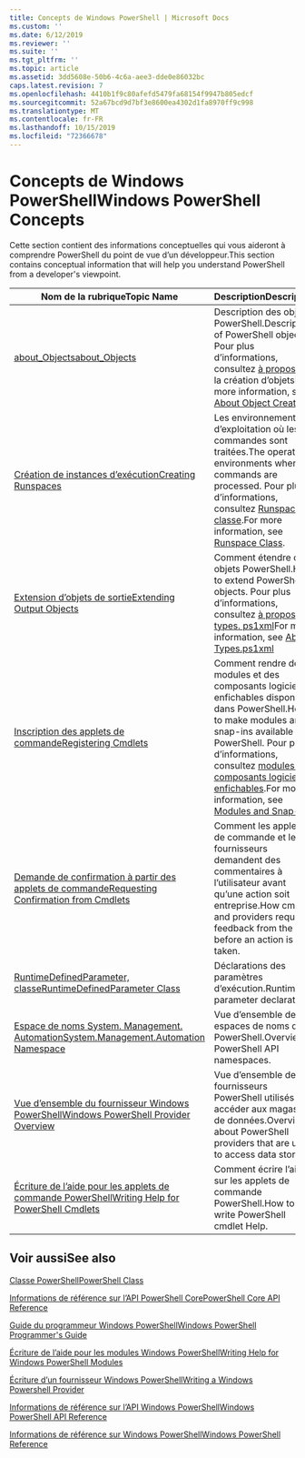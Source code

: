 ```yaml
---
title: Concepts de Windows PowerShell | Microsoft Docs
ms.custom: ''
ms.date: 6/12/2019
ms.reviewer: ''
ms.suite: ''
ms.tgt_pltfrm: ''
ms.topic: article
ms.assetid: 3dd5608e-50b6-4c6a-aee3-dde0e86032bc
caps.latest.revision: 7
ms.openlocfilehash: 4410b1f9c80afefd5479fa68154f9947b805edcf
ms.sourcegitcommit: 52a67bcd9d7bf3e8600ea4302d1fa8970ff9c998
ms.translationtype: MT
ms.contentlocale: fr-FR
ms.lasthandoff: 10/15/2019
ms.locfileid: "72366678"
---
```

# <a name="windows-powershell-concepts"></a><span data-ttu-id="24d23-102">Concepts de Windows PowerShell</span><span class="sxs-lookup"><span data-stu-id="24d23-102">Windows PowerShell Concepts</span></span>

<span data-ttu-id="24d23-103">Cette section contient des informations conceptuelles qui vous aideront à comprendre PowerShell du point de vue d’un développeur.</span><span class="sxs-lookup"><span data-stu-id="24d23-103">This section contains conceptual information that will help you understand PowerShell from a developer's viewpoint.</span></span>

|<span data-ttu-id="24d23-104">Nom de la rubrique</span><span class="sxs-lookup"><span data-stu-id="24d23-104">Topic Name</span></span>|<span data-ttu-id="24d23-105">Description</span><span class="sxs-lookup"><span data-stu-id="24d23-105">Description</span></span>|
|----------------|-----------------|
|[<span data-ttu-id="24d23-106">about_Objects</span><span class="sxs-lookup"><span data-stu-id="24d23-106">about_Objects</span></span>](/powershell/module/microsoft.powershell.core/about/about_objects)|<span data-ttu-id="24d23-107">Description des objets PowerShell.</span><span class="sxs-lookup"><span data-stu-id="24d23-107">Description of PowerShell objects.</span></span> <span data-ttu-id="24d23-108">Pour plus d’informations, consultez [à propos](/powershell/module/microsoft.powershell.core/about/about_object_creation) de la création d’objets</span><span class="sxs-lookup"><span data-stu-id="24d23-108">For more information, see [About Object Creation](/powershell/module/microsoft.powershell.core/about/about_object_creation)</span></span>|
|[<span data-ttu-id="24d23-109">Création de instances d’exécution</span><span class="sxs-lookup"><span data-stu-id="24d23-109">Creating Runspaces</span></span>](../hosting/creating-runspaces.md)|<span data-ttu-id="24d23-110">Les environnements d’exploitation où les commandes sont traitées.</span><span class="sxs-lookup"><span data-stu-id="24d23-110">The operating environments where commands are processed.</span></span> <span data-ttu-id="24d23-111">Pour plus d’informations, consultez [Runspace, classe](/dotnet/api/system.management.automation.runspaces.runspace).</span><span class="sxs-lookup"><span data-stu-id="24d23-111">For more information, see [Runspace Class](/dotnet/api/system.management.automation.runspaces.runspace).</span></span>|
|[<span data-ttu-id="24d23-112">Extension d’objets de sortie</span><span class="sxs-lookup"><span data-stu-id="24d23-112">Extending Output Objects</span></span>](../cmdlet/extending-output-objects.md)|<span data-ttu-id="24d23-113">Comment étendre des objets PowerShell.</span><span class="sxs-lookup"><span data-stu-id="24d23-113">How to extend PowerShell objects.</span></span> <span data-ttu-id="24d23-114">Pour plus d’informations, consultez [à propos des types. ps1xml](/powershell/module/microsoft.powershell.core/about/about_types.ps1xml)</span><span class="sxs-lookup"><span data-stu-id="24d23-114">For more information, see [About Types.ps1xml](/powershell/module/microsoft.powershell.core/about/about_types.ps1xml)</span></span>|
|[<span data-ttu-id="24d23-115">Inscription des applets de commande</span><span class="sxs-lookup"><span data-stu-id="24d23-115">Registering Cmdlets</span></span>](../cmdlet/registering-cmdlets.md)|<span data-ttu-id="24d23-116">Comment rendre des modules et des composants logiciels enfichables disponibles dans PowerShell.</span><span class="sxs-lookup"><span data-stu-id="24d23-116">How to make modules and snap-ins available in PowerShell.</span></span> <span data-ttu-id="24d23-117">Pour plus d’informations, consultez [modules et composants logiciels enfichables](../cmdlet/modules-and-snap-ins.md).</span><span class="sxs-lookup"><span data-stu-id="24d23-117">For more information, see [Modules and Snap-ins](../cmdlet/modules-and-snap-ins.md).</span></span>|
|[<span data-ttu-id="24d23-118">Demande de confirmation à partir des applets de commande</span><span class="sxs-lookup"><span data-stu-id="24d23-118">Requesting Confirmation from Cmdlets</span></span>](../cmdlet/requesting-confirmation-from-cmdlets.md)|<span data-ttu-id="24d23-119">Comment les applets de commande et les fournisseurs demandent des commentaires à l’utilisateur avant qu’une action soit entreprise.</span><span class="sxs-lookup"><span data-stu-id="24d23-119">How cmdlets and providers request feedback from the user before an action is taken.</span></span>|
|[<span data-ttu-id="24d23-120">RuntimeDefinedParameter, classe</span><span class="sxs-lookup"><span data-stu-id="24d23-120">RuntimeDefinedParameter Class</span></span>](/dotnet/api/system.management.automation.runtimedefinedparameter)|<span data-ttu-id="24d23-121">Déclarations des paramètres d’exécution.</span><span class="sxs-lookup"><span data-stu-id="24d23-121">Runtime parameter declarations.</span></span>|
|[<span data-ttu-id="24d23-122">Espace de noms System. Management. Automation</span><span class="sxs-lookup"><span data-stu-id="24d23-122">System.Management.Automation Namespace</span></span>](/dotnet/api/System.Management.Automation)|<span data-ttu-id="24d23-123">Vue d’ensemble des espaces de noms d’API PowerShell.</span><span class="sxs-lookup"><span data-stu-id="24d23-123">Overview of PowerShell API namespaces.</span></span>|
|[<span data-ttu-id="24d23-124">Vue d’ensemble du fournisseur Windows PowerShell</span><span class="sxs-lookup"><span data-stu-id="24d23-124">Windows PowerShell Provider Overview</span></span>](../provider/windows-powershell-provider-overview.md)|<span data-ttu-id="24d23-125">Vue d’ensemble des fournisseurs PowerShell utilisés pour accéder aux magasins de données.</span><span class="sxs-lookup"><span data-stu-id="24d23-125">Overview about PowerShell providers that are used to access data stores.</span></span>|
|[<span data-ttu-id="24d23-126">Écriture de l’aide pour les applets de commande PowerShell</span><span class="sxs-lookup"><span data-stu-id="24d23-126">Writing Help for PowerShell Cmdlets</span></span>](../help/writing-help-for-windows-powershell-cmdlets.md)|<span data-ttu-id="24d23-127">Comment écrire l’aide sur les applets de commande PowerShell.</span><span class="sxs-lookup"><span data-stu-id="24d23-127">How to write PowerShell cmdlet Help.</span></span>|

## <a name="see-also"></a><span data-ttu-id="24d23-128">Voir aussi</span><span class="sxs-lookup"><span data-stu-id="24d23-128">See also</span></span>

[<span data-ttu-id="24d23-129">Classe PowerShell</span><span class="sxs-lookup"><span data-stu-id="24d23-129">PowerShell Class</span></span>](/dotnet/api/system.management.automation.powershell)

[<span data-ttu-id="24d23-130">Informations de référence sur l’API PowerShell Core</span><span class="sxs-lookup"><span data-stu-id="24d23-130">PowerShell Core API Reference</span></span>](/dotnet/api/?view=pscore-6.2.0)

[<span data-ttu-id="24d23-131">Guide du programmeur Windows PowerShell</span><span class="sxs-lookup"><span data-stu-id="24d23-131">Windows PowerShell Programmer's Guide</span></span>](windows-powershell-programmer-s-guide.md)

[<span data-ttu-id="24d23-132">Écriture de l’aide pour les modules Windows PowerShell</span><span class="sxs-lookup"><span data-stu-id="24d23-132">Writing Help for Windows PowerShell Modules</span></span>](../module/writing-help-for-windows-powershell-modules.md)

[<span data-ttu-id="24d23-133">Écriture d’un fournisseur Windows PowerShell</span><span class="sxs-lookup"><span data-stu-id="24d23-133">Writing a Windows Powershell Provider</span></span>](../provider/writing-a-windows-powershell-provider.md)

[<span data-ttu-id="24d23-134">Informations de référence sur l’API Windows PowerShell</span><span class="sxs-lookup"><span data-stu-id="24d23-134">Windows PowerShell API Reference</span></span>](/dotnet/api/?view=powershellsdk-1.1.0)

[<span data-ttu-id="24d23-135">Informations de référence sur Windows PowerShell</span><span class="sxs-lookup"><span data-stu-id="24d23-135">Windows PowerShell Reference</span></span>](../windows-powershell-reference.md)
